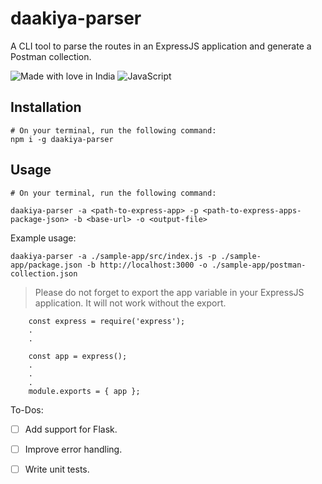 # daakiya-parser

A CLI tool to parse the routes in an ExpressJS application and generate a Postman collection.

![Made with love in India](https://madewithlove.now.sh/in?heart=true&template=for-the-badge)
![JavaScript](https://img.shields.io/badge/JavaScript-F7DF1E?style=for-the-badge&logo=javascript&logoColor=black)

## Installation

```
# On your terminal, run the following command:
npm i -g daakiya-parser
```

## Usage

```
# On your terminal, run the following command:

daakiya-parser -a <path-to-express-app> -p <path-to-express-apps-package-json> -b <base-url> -o <output-file>
```

Example usage:

```
daakiya-parser -a ./sample-app/src/index.js -p ./sample-app/package.json -b http://localhost:3000 -o ./sample-app/postman-collection.json
```

> Please do not forget to export the app variable in your ExpressJS application. It will not work without the export.

```
    const express = require('express');
    .
    .

    const app = express();
    .
    .
    .
    module.exports = { app };
```

To-Dos:

-   [ ] Add support for Flask.
-   [ ] Improve error handling.
-   [ ] Write unit tests.

